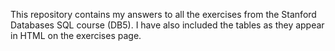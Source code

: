 This repository contains my answers to all the exercises from the Stanford Databases SQL course (DB5).
I have also included the tables as they appear in HTML on the exercises page.
